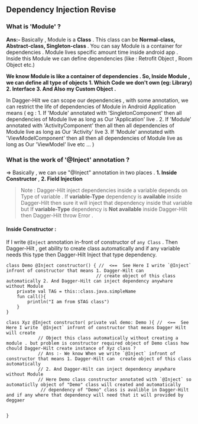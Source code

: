 ## Dependency Injection Revise

### What is 'Module' ?

<p> <b> Ans:- </b> Basically , Module is a <b>Class</b> . This class can be <b> Normal-class, Abstract-class, Singleton-class </b>. You can say Module is  a container for dependencies .
 Module lives specific amount time inside android app . Inside this Module we can define dependencies (like : Retrofit Object , Room Object etc.)

<b> We know Module is like a container of dependencies . So, Inside Module , we can define all type of objects  1. Which Code we don't own (eg: Library) 2. Interface 3. And Also my Custom Object .</b>

 In Dagger-Hilt we can scope our dependencies , with some annotation, we can restrict the life of dependencies of Module in Android Application
 means 
 ( eg : 
     1. If 'Module' annotated with 'SingletonComponent' then all dependencies of Module live as long as Our 'Application' live . 
     2. If 'Module' annotated with 'ActivityComponent' then all then all dependencies of Module live as long as Our 'Activity' live 
     3. If 'Module' annotated with 'ViewModelComponent' then all then all dependencies of Module live as long as Our 'ViewModel' live 
      etc ...
 )
</p>
    
### What is the work of '@Inject' annotation ? 

=> Basically , we can use "@Inject" annotation in two places . **1. Inside Constructor** , **2. Field Injection** 
> Note : Dagger-Hilt inject dependencies inside a variable depends on Type of variable . 
> If **variable-Type** dependency is **available** inside Dagger-Hilt then sure it will inject that 
> dependency inside that variable but If **variable-Type** dependency is **Not available**  inside Dagger-Hilt
> then Dagger-Hilt throw Error . 


#### Inside Constructor : 
If I write `@Inject` annotation in-front of constructor of `any Class` . Then Dagger-Hilt , get ability to create class automatically and if any variable needs this type then Dagger-Hilt Inject that type dependency.

```
class Demo @Inject constructor() { //  <==  See Here I write `@Inject` infront of constructor that means 1. Dagger-Hilt can 
                                  // create object of this class automatically 2. And Dagger-Hilt can inject dependency anywhare without Module
    private val TAG = this::class.java.simpleName
    fun call(){
        println("I am from $TAG class")
    }
}

class Xyz @Inject constructor( private val demo: Demo ){ //  <==  See Here I write `@Inject` infront of constructor that means Dagger Hilt will create 
            // Object this class automatically without creating a module . but problem is constructor required object of Demo class how chould Dagger-Hilt create instance of Xyz class ?
            // Ans :- We know When we write `@Inject` infront of constructor that means 1. Dagger-Hilt can  create object of this class automatically 
            // 2. And Dagger-Hilt can inject dependency anywhare without Module 
            // Here Demo class constructor annotated with `@Inject` so automaticlly object of "Demo" class will created and automatically
             // dependency of "Demo" class is avalible in Dagger-Hilt and if any where that dependency will need that it will provided by deggaer


}


```
